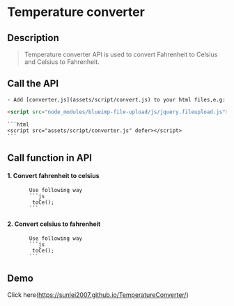 # Temperature converter
## Description
  > Temperature converter API is used to convert Fahrenheit to Celsius and Celsius to Fahrenheit.
## Call the API
	- Add [converter.js](assets/script/convert.js) to your html files,e.g:
```html
<script src="node_modules/blueimp-file-upload/js/jquery.fileupload.js"></script>
```
	```html  
	<script src="assets/script/converter.js" defer></script>
	```
## Call function in API
#### 1. Convert fahrenheit to celsius
		   Use following way 
		   ```js
			toCe();
		   ```
#### 2. Convert celsius to fahrenheit
		   Use following way 
		   ```js
			toCe();
		   ```
## Demo
Click here(https://sunlei2007.github.io/TemperatureConverter/)